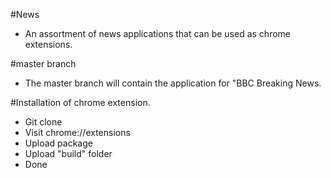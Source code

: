 #News
- An assortment of news applications that can be used as chrome extensions.

#master branch
- The master branch will contain the application for "BBC Breaking News.

#Installation of chrome extension.
  - Git clone
  - Visit chrome://extensions
  - Upload package
  - Upload "build" folder
  - Done
